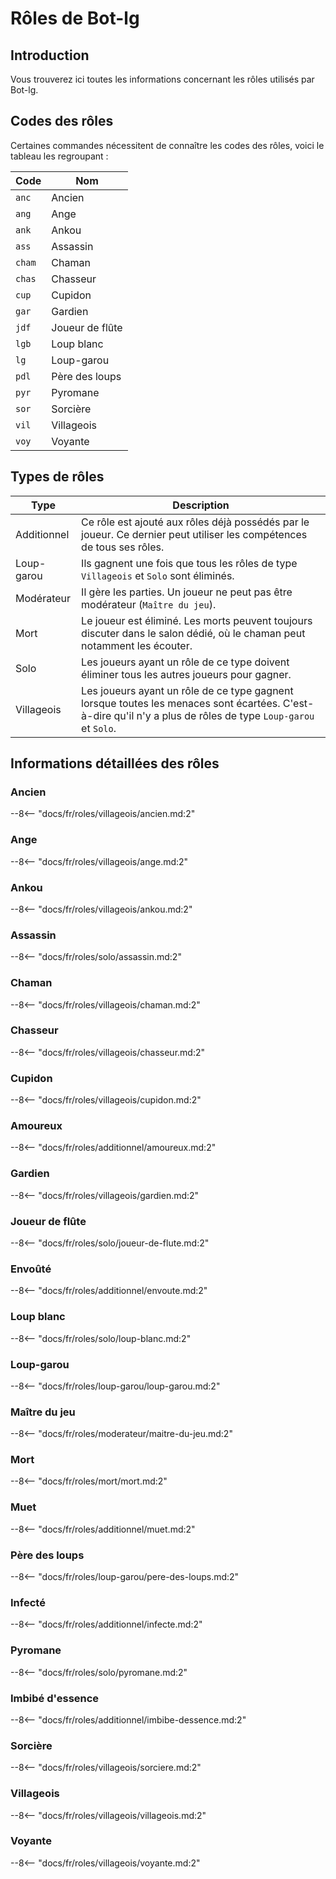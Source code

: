 # Rôles de Bot-lg

## Introduction

Vous trouverez ici toutes les informations concernant les rôles utilisés par Bot-lg.

## Codes des rôles

Certaines commandes nécessitent de connaître les codes des rôles, voici le tableau les regroupant :

| Code   | Nom             |
| ------ | --------------- |
| `anc`  | Ancien          |
| `ang`  | Ange            |
| `ank`  | Ankou           |
| `ass`  | Assassin        |
| `cham` | Chaman          |
| `chas` | Chasseur        |
| `cup`  | Cupidon         |
| `gar`  | Gardien         |
| `jdf`  | Joueur de flûte |
| `lgb`  | Loup blanc      |
| `lg`   | Loup-garou      |
| `pdl`  | Père des loups  |
| `pyr`  | Pyromane        |
| `sor`  | Sorcière        |
| `vil`  | Villageois      |
| `voy`  | Voyante         |

## Types de rôles

| Type        | Description                                                                                                                                                   |
| ----------- | ------------------------------------------------------------------------------------------------------------------------------------------------------------- |
| Additionnel | Ce rôle est ajouté aux rôles déjà possédés par le joueur. Ce dernier peut utiliser les compétences de tous ses rôles.                                         |
| Loup-garou  | Ils gagnent une fois que tous les rôles de type `Villageois` et `Solo` sont éliminés.                                                                         |
| Modérateur  | Il gère les parties. Un joueur ne peut pas être modérateur (`Maître du jeu`).                                                                                 |
| Mort        | Le joueur est éliminé. Les morts peuvent toujours discuter dans le salon dédié, où le chaman peut notamment les écouter.                                      |
| Solo        | Les joueurs ayant un rôle de ce type doivent éliminer tous les autres joueurs pour gagner.                                                                    |
| Villageois  | Les joueurs ayant un rôle de ce type gagnent lorsque toutes les menaces sont écartées. C'est-à-dire qu'il n'y a plus de rôles de type `Loup-garou` et `Solo`. |

## Informations détaillées des rôles

### Ancien

--8<-- "docs/fr/roles/villageois/ancien.md:2"

### Ange

--8<-- "docs/fr/roles/villageois/ange.md:2"

### Ankou

--8<-- "docs/fr/roles/villageois/ankou.md:2"

### Assassin

--8<-- "docs/fr/roles/solo/assassin.md:2"

### Chaman

--8<-- "docs/fr/roles/villageois/chaman.md:2"

### Chasseur

--8<-- "docs/fr/roles/villageois/chasseur.md:2"

### Cupidon

--8<-- "docs/fr/roles/villageois/cupidon.md:2"

### Amoureux

--8<-- "docs/fr/roles/additionnel/amoureux.md:2"

### Gardien

--8<-- "docs/fr/roles/villageois/gardien.md:2"

### Joueur de flûte

--8<-- "docs/fr/roles/solo/joueur-de-flute.md:2"

### Envoûté

--8<-- "docs/fr/roles/additionnel/envoute.md:2"

### Loup blanc

--8<-- "docs/fr/roles/solo/loup-blanc.md:2"

### Loup-garou

--8<-- "docs/fr/roles/loup-garou/loup-garou.md:2"

### Maître du jeu

--8<-- "docs/fr/roles/moderateur/maitre-du-jeu.md:2"

### Mort

--8<-- "docs/fr/roles/mort/mort.md:2"

### Muet

--8<-- "docs/fr/roles/additionnel/muet.md:2"

### Père des loups

--8<-- "docs/fr/roles/loup-garou/pere-des-loups.md:2"

### Infecté

--8<-- "docs/fr/roles/additionnel/infecte.md:2"

### Pyromane

--8<-- "docs/fr/roles/solo/pyromane.md:2"

### Imbibé d'essence

--8<-- "docs/fr/roles/additionnel/imbibe-dessence.md:2"

### Sorcière

--8<-- "docs/fr/roles/villageois/sorciere.md:2"

### Villageois

--8<-- "docs/fr/roles/villageois/villageois.md:2"

### Voyante

--8<-- "docs/fr/roles/villageois/voyante.md:2"
